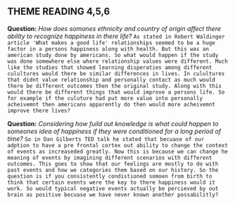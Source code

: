 ## THEME READING 4,5,6

  __Question:__ *How does somones ethnicity and country of origin affect there ability to recognize happiness in there life?*
    `As stated in Robert Waldinger article 'What makes a good life' relationships seemed to be a huge factor in a persons happiness along with health. But this was an american study done by americans. So what would happen if the study was done somewhere else where relationship values were different. Much like the studies that showed learning disperaties among different culultures would there be similar differences in lives. In culultures that didnt value relationship and personally contact as much would there be different outcomes then the original study. Along with this would there be different things that would improve a persons life. So for example if the culuture had put more value into personally acheivemnt then americans apparently do then would more acheivemnt improve there lives?`

  __Question:__ *Considering how fuild out knowledge is what could happen to someones idea of happiness if they were conditioned for a long period of time?*
    `So in Dan Gilberts TED talk he stated that becuase of our adption to have a pre frontal cortex out ability to change the context of events as increaseded greatly. Now this is because we can change he meaning of events by imagining different scenarios with different outcomes. This goes to show that our feelings are mostly to do with past events and how we categories them based on our history. So the question is if you consistently condistioned somoen from birth to think that certain events were the key to there happiness would it work. So would typical negative events actually be percieved by out brain as positive becuase we have never known another possabilitly?`
